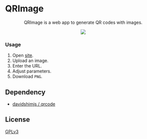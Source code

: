 # QRImage

<p align="center">
    QRImage is a web app to generate QR codes with images.
</p>

<p align="center">
    <img src="images/demo.png">
</p>

### Usage

1. Open [site](https://hughchen.github.io/qr_image/).
2. Upload an image.
3. Enter the URL.
4. Adjust parameters.
5. Download `PNG`.

## Dependency

* [davidshimjs / qrcode](https://github.com/davidshimjs/qrcodejs)

## License

[GPLv3](LICENSE)
